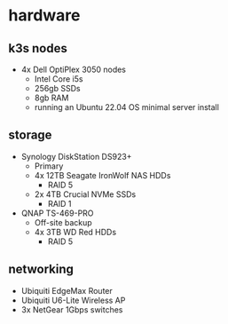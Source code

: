 # hardware

## k3s nodes

- 4x Dell OptiPlex 3050 nodes
  - Intel Core i5s
  - 256gb SSDs
  - 8gb RAM
  - running an Ubuntu 22.04 OS minimal server install

## storage

- Synology DiskStation DS923+
  - Primary
  - 4x 12TB Seagate IronWolf NAS HDDs
    - RAID 5
  - 2x 4TB Crucial NVMe SSDs
    - RAID 1
- QNAP TS-469-PRO
  - Off-site backup
  - 4x 3TB WD Red HDDs
    - RAID 5

## networking

- Ubiquiti EdgeMax Router
- Ubiquiti U6-Lite Wireless AP
- 3x NetGear 1Gbps switches
